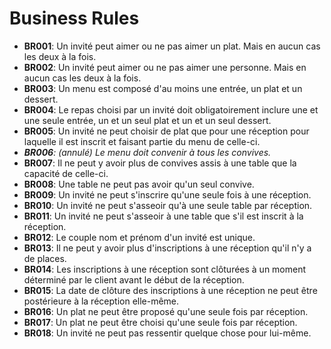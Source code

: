 # Business Rules

* **BR001**: Un invité peut aimer ou ne pas aimer un plat. Mais en aucun cas les deux à la fois.
* **BR002**: Un invité peut aimer ou ne pas aimer une personne. Mais en aucun cas les deux à la fois.
* **BR003**: Un menu est composé d'au moins une entrée, un plat et un dessert.
* **BR004**: Le repas choisi par un invité doit obligatoirement inclure une et une seule entrée, un et un seul plat et un et un seul dessert. 
* **BR005**: Un invité ne peut choisir de plat que pour une réception pour laquelle il est inscrit et faisant partie du menu de celle-ci.
* _**BR006**: (annulé) Le menu doit convenir à tous les convives._
* **BR007**: Il ne peut y avoir plus de convives assis à une table que la capacité de celle-ci.
* **BR008**: Une table ne peut pas avoir qu'un seul convive.
* **BR009**: Un invité ne peut s'inscrire qu'une seule fois à une réception.
* **BR010**: Un invité ne peut s'asseoir qu'à une seule table par réception.
* **BR011**: Un invité ne peut s'asseoir à une table que s'il est inscrit à la réception.
* **BR012**: Le couple nom et prénom d'un invité est unique.
* **BR013**: Il ne peut y avoir plus d'inscriptions à une réception qu'il n'y a de places.
* **BR014**: Les inscriptions à une réception sont clôturées à un moment déterminé par le client avant le début de la réception.
* **BR015**: La date de clôture des inscriptions à une réception ne peut être postérieure à la réception elle-même.
* **BR016**: Un plat ne peut être proposé qu'une seule fois par réception.
* **BR017**: Un plat ne peut être choisi qu'une seule fois par réception.
* **BR018**: Un invité ne peut pas ressentir quelque chose pour lui-même.
